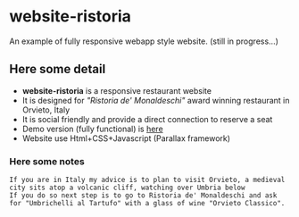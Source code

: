 # website-ristoria
An example of fully responsive webapp style website. (still in progress...)

## Here some detail
*    **website-ristoria** is a responsive restaurant website
*    It is designed for *"Ristoria de' Monaldeschi"* award winning restaurant in Orvieto, Italy
*    It is social friendly and provide a direct connection to reserve a seat
*    Demo version (fully functional) is [here](https://silviotorre.github.io/website-ristoria/ "Ristoria demo site")
*    Website use Html+CSS+Javascript (Parallax framework)
    
### Here some notes
    If you are in Italy my advice is to plan to visit Orvieto, a medieval city sits atop a volcanic cliff, watching over Umbria below
    If you do so next step is to go to Ristoria de' Monaldeschi and ask for "Umbrichelli al Tartufo" with a glass of wine "Orvieto Classico".
